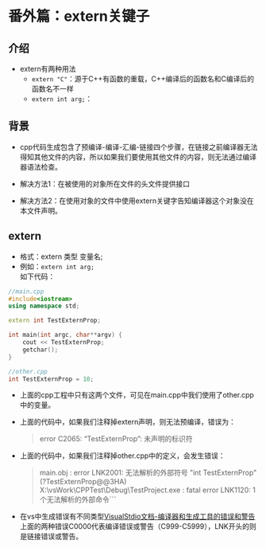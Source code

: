 # 番外篇：extern关键子

## 介绍

* extern有两种用法  
  * `extern "C"`：源于C++有函数的重载，C++编译后的函数名和C编译后的函数名不一样
  * `extern int arg;`：

## 背景

* cpp代码生成包含了预编译-编译-汇编-链接四个步骤，在链接之前编译器无法得知其他文件的内容，所以如果我们要使用其他文件的内容，则无法通过编译器语法检查。

* 解决方法1：在被使用的对象所在文件的头文件提供接口
* 解决方法2：在使用对象的文件中使用extern关键字告知编译器这个对象没在本文件声明。

## extern

* 格式：extern 类型 变量名;
* 例如：`extern int arg;`  
如下代码：

```cpp
//main.cpp
#include<iostream>
using namespace std;

extern int TestExternProp;

int main(int argc, char**argv) {
    cout << TestExternProp;
    getchar();
}
```

```cpp
//other.cpp
int TestExternProp = 10;
```

* 上面的cpp工程中只有这两个文件，可见在main.cpp中我们使用了other.cpp中的变量。  

* 上面的代码中，如果我们注释掉extern声明，则无法预编译，错误为：  
    >error C2065: “TestExternProp”: 未声明的标识符
* 上面的代码中，如果我们注释掉other.cpp中的定义，会发生错误：
    >main.obj : error LNK2001: 无法解析的外部符号 "int TestExternProp" (?TestExternProp@@3HA)  
    >X:\vsWork\CPPTest\Debug\TestProject.exe : fatal error LNK1120: 1 个无法解析的外部命令```

* 在vs中生成错误有不同类型[VisualStdio文档-编译器和生成工具的错误和警告](https://docs.microsoft.com/zh-cn/cpp/error-messages/compiler-errors-1/c-cpp-build-errors?view=vs-2019)
上面的两种错误C0000代表编译错误或警告（C999-C5999），LNK开头的则是链接错误或警告。
